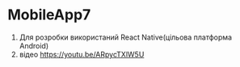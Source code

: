 # MobileApp7

1. Для розробки використаний React Native(цільова платформа Android)
2. відео https://youtu.be/ARpycTXlW5U
